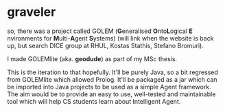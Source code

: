 graveler
========

so, there was a project called GOLEM (**G**&#8203;eneralised **O**&#8203;nto**L**&#8203;ogical **E**&#8203;nvironments for **M**&#8203;ulti-**A**&#8203;gent **S**&#8203;ystems) (will link when the website is back up, but search DICE group at RHUL, Kostas Stathis, Stefano Bromuri).

I made GOLEMlite (aka. **geodude**) as part of my MSc thesis.

This is the iteration to that hopefully. It'll be purely Java, so a bit regressed from GOLEMlite which allowed Prolog. It'll be packaged as a jar which can be imported into Java projects to be used as a simple Agent framework. The aim would be to provide an easy to use, well-tested and maintainable tool which will help CS students learn about Intelligent Agent.

